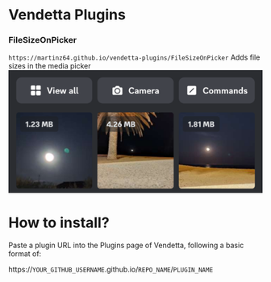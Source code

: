 # Vendetta Plugins

### FileSizeOnPicker
`https://martinz64.github.io/vendetta-plugins/FileSizeOnPicker`
Adds file sizes in the media picker
![Example image](images/FileSizeOnPicker.png)

# How to install?
Paste a plugin URL into the Plugins page of Vendetta, following a basic format of:

https://`YOUR_GITHUB_USERNAME`.github.io/`REPO_NAME`/`PLUGIN_NAME`